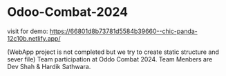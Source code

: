# Odoo-Combat-2024

visit for demo: https://66801d8b73781d5584b39660--chic-panda-12c10b.netlify.app/

(WebApp project is not completed but we try to create static structure and sever file)
Team participation at Oddo Combat 2024. Team Menbers are Dev Shah &amp; Hardik Sathwara.
